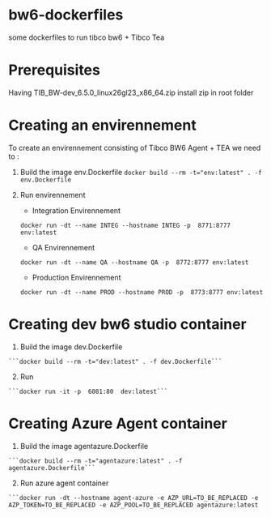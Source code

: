 # bw6-dockerfiles
some dockerfiles to run tibco bw6 + Tibco Tea



# Prerequisites
Having TIB_BW-dev_6.5.0_linux26gl23_x86_64.zip install zip in  root folder



# Creating an envirennement
To create an envirennement consisting of Tibco BW6 Agent + TEA we need to :
  1. Build the image env.Dockerfile
  ```docker build --rm -t="env:latest" . -f env.Dockerfile```
  2.  Run envirennement 
      - Integration Envirennement
      
      ```docker run -dt --name INTEG --hostname INTEG -p  8771:8777 env:latest```
	  
      - QA Envirennement 
      
      ```docker run -dt --name QA --hostname QA -p  8772:8777 env:latest```
     
      - Production Envirennement
      
      ```docker run -dt --name PROD --hostname PROD -p  8773:8777 env:latest```

# Creating dev bw6 studio container

  1. Build the image dev.Dockerfile
  
	```docker build --rm -t="dev:latest" . -f dev.Dockerfile```
	
  2.  Run  
	
	```docker run -it -p  6081:80  dev:latest```

# Creating Azure Agent container 

  1. Build the image agentazure.Dockerfile

	```docker build --rm -t="agentazure:latest" . -f agentazure.Dockerfile```
	
  2.  Run azure agent container 

	```docker run -dt --hostname agent-azure -e AZP_URL=TO_BE_REPLACED -e AZP_TOKEN=TO_BE_REPLACED -e AZP_POOL=TO_BE_REPLACED agentazure:latest